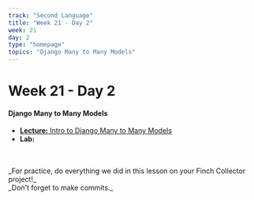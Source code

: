 ```yaml
---
track: "Second Language"
title: "Week 21 - Day 2"
week: 21
day: 2
type: "homepage"
topics: "Django Many to Many Models"
---
```



# Week 21 - Day 2

#### Django Many to Many Models

- [**Lecture:** Intro to Django Many to Many Models](/second-language/week-21/day-2/lecture-materials/intro-to-django-many-to-many-models)
- **Lab:**
<br>
<br>
_For practice, do everything we did in this lesson on your Finch Collector project!_
<br>
_Don't forget to make commits._